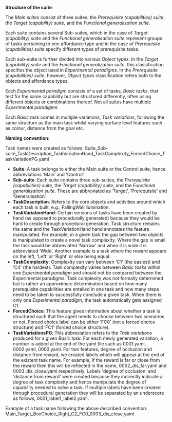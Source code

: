 **Structure of the suite**: 

The *Main suites* consist of three suites: the *Prerequisite (capabilities) suite*, the *Target (capability) suite*, and the *Functional generalisation suite*. 

Each suite contains several Sub-suites, which in the case of *Target (capability) suite* and the *Functional generalisation suite* represent groups of tasks pertaining to one affordance type and in the case of *Prerequisite (capabilities) suite* specify different types of prerequisite tasks. 

Each sub-suite is further divided into various *Object types*. In the *Target (capability) suite* and the *Functional generalization suite*, this classification specifies the object used in *Experimental paradigms*. In the *Prerequisite (capabilities) suite*, however, *Object types* classification refers both to the objects and affordance types. 

Each *Experimental paradigm* consists of a set of tasks, *Basic tasks*, that test for the same capability but are structured differently, often using different objects or combinations thereof. Not all suites have multiple *Experimental paradigms*. 

Each *Basic task* comes in multiple variations, *Task variations*, following the same structure as the main task whilst varying surface level features such as colour, distance from the goal etc. 

**Naming convention**: 

Task names were created as follows: Suite_Sub-suite_TaskDescription_TaskVariationHand_TaskComplexity_ForcedChoice_TaskVariationPG.yaml
* **Suite**: A task belongs to either the Main suite or the Control suite, hence abbreviations ‘Main’ and ‘Control’.
* **Sub-suite**: Each suite contains three sub-suites, the *Prerequisite (capabilities) suite*, the *Target (capability) suite*, and the *Functional generalisation suite*. These are abbreviated as ‘Target’, ‘Prerequisite’ and ‘Generalisation’.
* **TaskDescription**: Refers to the core objects and activities around which each task is built, e.g., FallingWallIllumination.
* **TaskVariationHand**: Certain versions of tasks have been created by hand (as opposed to procedurally generated) because they would be hard to create through procedural generation. Task structure remains the same and the TaskVariationHand hand annotates the feature manipulated. For example, in a given task the gap between two objects is manipulated to create a novel task complexity. Where the gap is small the task would be abbreviated ‘Narrow’ and when it is wide it is abbreviated ‘Wide’. Another example is a task where the reward appears on the left, ‘Left’ or ‘Right’ or else being equal. 
* **TaskComplexity**: Complexity can vary between ‘C1’ (the easiest) and ‘C4’ (the hardest). Task complexity varies between *Basic tasks* within one *Experimental paradigm* and should not be compared between the Experimental paradigms. Task complexity was not formally determined but is rather an approximate determination based on how many prerequisite capabilities are entailed in one task and how many steps need to be taken to successfully conclude a given task. When there is only one *Experimental paradigm*, the task automatically gets assigned C1. 
* **ForcedChoice**: This feature gives information about whether a task is structured such that the agent needs to choose between two scenarios or not. Forced choice label can be either ‘FC0’ (not a forced choice structure) and ‘FC1’ (forced choice structure).
* **TaskVariationsPG**: This abbreviation refers to the *Task variations* produced for a given *Basic task*. For each newly generated variation, a number is added at the end of the yaml file such as 0001.yaml, 0002.yaml, 0003.yaml. For two features, degree of occlusion and distance from reward, we created labels which will appear at the end of the existent task name. For example, if the reward is far or close from the reward then this will be reflected in the name, 0002_dis_far.yaml and 0003_dis_close.yaml respectively. Labels 'degree of occlusion' and 'distance from reward' were created because they indirectly indicate a degree of task complexity and hence manipulate the degree of capability needed to solve a task. If multiple labels have been created through procedural generation they will be separated by an underscore as follows, 0001_label1_label2.yaml.
  
Example of a task name following the above described convention: Main_Target_BoxChoice_Right_C2_FC0_0003_dis_close.yaml

